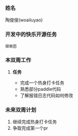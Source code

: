 ### 姓名

陶俊俊(woailuyao)

### 开发中的快乐开源任务

    探索团

### 本双周工作

1. **任务**

   - 完成一个热身打卡任务
   - 熟悉部分paddle代码
   - 了解报错日志代码如何修改
   


### 未来双周计划

1. 继续完成热身打卡任务
2. 争取完成第一个pr

